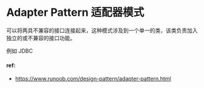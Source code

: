 # Adapter Pattern 适配器模式

可以将两具不兼容的接口连接起来，这种模式涉及到一个单一的类，该类负责加入独立的或不兼容的接口功能。

例如 JDBC

#### ref:

* https://www.runoob.com/design-pattern/adapter-pattern.html